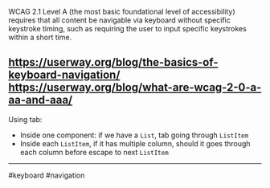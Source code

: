 WCAG 2.1 Level A (the most basic foundational level of accessibility) requires that all content be navigable via keyboard without specific keystroke timing, such as requiring the user to input specific keystrokes within a short time.

https://userway.org/blog/the-basics-of-keyboard-navigation/
https://userway.org/blog/what-are-wcag-2-0-a-aa-and-aaa/
---

Using tab:
- Inside one component: if we have a `List`, tab going through `ListItem`
- Inside each `ListItem`, if it has multiple column, should it goes through each column before escape to next `ListItem`

---
#keyboard #navigation